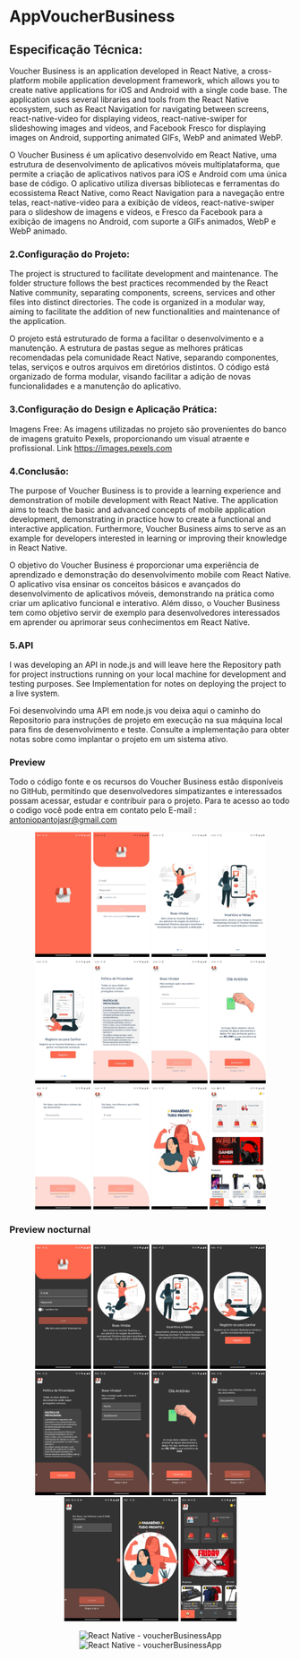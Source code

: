 # AppVoucherBusiness

## Especificação Técnica:
Voucher Business is an application developed in React Native, a cross-platform mobile application development framework, which allows you to create native applications for iOS and Android with a single code base. The application uses several libraries and tools from the React Native ecosystem, such as React Navigation for navigating between screens, react-native-video for displaying videos, react-native-swiper for slideshowing images and videos, and Facebook Fresco for displaying images on Android, supporting animated GIFs, WebP and animated WebP.

O Voucher Business é um aplicativo desenvolvido em React Native, uma estrutura de desenvolvimento de aplicativos móveis multiplataforma, que permite a criação de aplicativos nativos para iOS e Android com uma única base de código. O aplicativo utiliza diversas bibliotecas e ferramentas do ecossistema React Native, como React Navigation para a navegação entre telas, react-native-video para a exibição de vídeos, react-native-swiper para o slideshow de imagens e vídeos, e Fresco da Facebook para a exibição de imagens no Android, com suporte a GIFs animados, WebP e WebP animado.

### 2.Configuração do Projeto:
The project is structured to facilitate development and maintenance. The folder structure follows the best practices recommended by the React Native community, separating components, screens, services and other files into distinct directories. The code is organized in a modular way, aiming to facilitate the addition of new functionalities and maintenance of the application.

O projeto está estruturado de forma a facilitar o desenvolvimento e a manutenção. A estrutura de pastas segue as melhores práticas recomendadas pela comunidade React Native, separando componentes, telas, serviços e outros arquivos em diretórios distintos. O código está organizado de forma modular, visando facilitar a adição de novas funcionalidades e a manutenção do aplicativo.

### 3.Configuração do Design e Aplicação Prática:

Imagens Free:
As imagens utilizadas no projeto são provenientes do banco de imagens gratuito Pexels, proporcionando um visual atraente e profissional.
Link https://images.pexels.com

### 4.Conclusão:
The purpose of Voucher Business is to provide a learning experience and demonstration of mobile development with React Native. The application aims to teach the basic and advanced concepts of mobile application development, demonstrating in practice how to create a functional and interactive application. Furthermore, Voucher Business aims to serve as an example for developers interested in learning or improving their knowledge in React Native.

O objetivo do Voucher Business é proporcionar uma experiência de aprendizado e demonstração do desenvolvimento mobile com React Native. O aplicativo visa ensinar os conceitos básicos e avançados do desenvolvimento de aplicativos móveis, demonstrando na prática como criar um aplicativo funcional e interativo. Além disso, o Voucher Business tem como objetivo servir de exemplo para desenvolvedores interessados em aprender ou aprimorar seus conhecimentos em React Native.

### 5.API
I was developing an API in node.js and will leave here the Repository path for project instructions running on your local machine for development and testing purposes. See Implementation for notes on deploying the project to a live system.

Foi desenvolvindo uma API em node.js vou deixa aqui o caminho do Repositorio para instruções de projeto em execução na sua máquina local para fins de desenvolvimento e teste. Consulte a implementação para obter notas sobre como implantar o projeto em um sistema ativo.

### Preview
Todo o código fonte e os recursos do Voucher Business estão disponíveis no GitHub, permitindo que desenvolvedores simpatizantes e interessados possam acessar, estudar e contribuir para o projeto. Para te acesso ao todo o codigo você pode entra em contato pelo E-mail : antoniopantojasr@gmail.com
<p align="center">
  <img src="https://github.com/antoniopantoja/antoniopantoja/blob/main/assets/voucherBusinessApp1.jpeg" width="100" alt="React Native - voucherBusinessApp">
  <img src="https://github.com/antoniopantoja/antoniopantoja/blob/main/assets/voucherBusinessApp2.jpeg" width="100" alt="React Native - voucherBusinessApp">
    <img src="https://github.com/antoniopantoja/antoniopantoja/blob/main/assets/voucherBusinessApp3.jpeg" width="100" alt="React Native - voucherBusinessApp">
    <img src="https://github.com/antoniopantoja/antoniopantoja/blob/main/assets/voucherBusinessApp4.jpeg" width="100" alt="React Native - voucherBusinessApp">
    <img src="https://github.com/antoniopantoja/antoniopantoja/blob/main/assets/voucherBusinessApp5.jpeg" width="100" alt="React Native - voucherBusinessApp">
    <img src="https://github.com/antoniopantoja/antoniopantoja/blob/main/assets/voucherBusinessApp6.jpeg" width="100" alt="React Native - voucherBusinessApp">
    <img src="https://github.com/antoniopantoja/antoniopantoja/blob/main/assets/voucherBusinessApp7.jpeg" width="100" alt="React Native - voucherBusinessApp">
    <img src="https://github.com/antoniopantoja/antoniopantoja/blob/main/assets/voucherBusinessApp8.jpeg" width="100" alt="React Native - voucherBusinessApp">
    <img src="https://github.com/antoniopantoja/antoniopantoja/blob/main/assets/voucherBusinessApp9.jpeg" width="100" alt="React Native - voucherBusinessApp">
    <img src="https://github.com/antoniopantoja/antoniopantoja/blob/main/assets/voucherBusinessApp10.jpeg" width="100" alt="React Native - voucherBusinessApp">
    <img src="https://github.com/antoniopantoja/antoniopantoja/blob/main/assets/voucherBusinessApp11.jpeg" width="100" alt="React Native - voucherBusinessApp">
    <img src="https://github.com/antoniopantoja/antoniopantoja/blob/main/assets/voucherBusinessApp12.jpeg" width="100" alt="React Native - voucherBusinessApp">
</p>

### Preview nocturnal

<p align="center">
    <img src="https://github.com/antoniopantoja/antoniopantoja/blob/main/assets/voucherBusinessApp13.jpeg" width="100" alt="React Native - voucherBusinessApp">
    <img src="https://github.com/antoniopantoja/antoniopantoja/blob/main/assets/voucherBusinessApp14.jpeg" width="100" alt="React Native - voucherBusinessApp">
    <img src="https://github.com/antoniopantoja/antoniopantoja/blob/main/assets/voucherBusinessApp15.jpeg" width="100" alt="React Native - voucherBusinessApp">
    <img src="https://github.com/antoniopantoja/antoniopantoja/blob/main/assets/voucherBusinessApp16.jpeg" width="100" alt="React Native - voucherBusinessApp">
    <img src="https://github.com/antoniopantoja/antoniopantoja/blob/main/assets/voucherBusinessApp17.jpeg" width="100" alt="React Native - voucherBusinessApp">
    <img src="https://github.com/antoniopantoja/antoniopantoja/blob/main/assets/voucherBusinessApp18.jpeg" width="100" alt="React Native - voucherBusinessApp">
    <img src="https://github.com/antoniopantoja/antoniopantoja/blob/main/assets/voucherBusinessApp19.jpeg" width="100" alt="React Native - voucherBusinessApp">
    <img src="https://github.com/antoniopantoja/antoniopantoja/blob/main/assets/voucherBusinessApp20.jpeg" width="100" alt="React Native - voucherBusinessApp">
    <img src="https://github.com/antoniopantoja/antoniopantoja/blob/main/assets/voucherBusinessApp21.jpeg" width="100" alt="React Native - voucherBusinessApp">
    <img src="https://github.com/antoniopantoja/antoniopantoja/blob/main/assets/voucherBusinessApp22.jpeg" width="100" alt="React Native - voucherBusinessApp">
    <img src="https://github.com/antoniopantoja/antoniopantoja/blob/main/assets/voucherBusinessApp23.jpeg" width="100" alt="React Native - voucherBusinessApp">
</p>
<p align="center">
  <img src="https://github.com/antoniopantoja/antoniopantoja/blob/main/assets/Voucher Business.gif" width="150" alt="React Native - voucherBusinessApp">
  <img src="https://github.com/antoniopantoja/antoniopantoja/blob/main/assets/Voucher Business Noturna.gif" width="150" alt="React Native - voucherBusinessApp">
</p>
